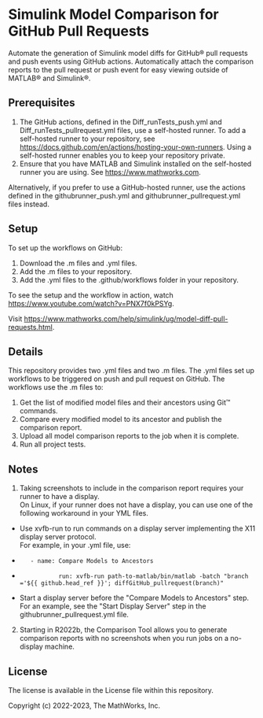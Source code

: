 # Simulink Model Comparison for GitHub Pull Requests
<!-- This is the "Title of the contribution" that was approved during the Community Contribution Review Process --> 

Automate the generation of Simulink model diffs for GitHub® pull requests and push events using GitHub actions. Automatically attach the comparison reports to the pull request or push event for easy viewing outside of MATLAB® and Simulink®. 

## Prerequisites 
1. The GitHub actions, defined in the Diff_runTests_push.yml and Diff_runTests_pullrequest.yml files, use a self-hosted runner. To add a self-hosted runner to your repository, see https://docs.github.com/en/actions/hosting-your-own-runners.
Using a self-hosted runner enables you to keep your repository private.
2. Ensure that you have MATLAB and Simulink installed on the self-hosted runner you are using. See https://www.mathworks.com.

Alternatively, if you prefer to use a GitHub-hosted runner, use the actions defined in the githubrunner_push.yml and githubrunner_pullrequest.yml files instead.

## Setup 
To set up the workflows on GitHub:
1. Download the .m files and .yml files.
2. Add the .m files to your repository.
3. Add the .yml files to the .github/workflows folder in your repository.

To see the setup and the workflow in action, watch https://www.youtube.com/watch?v=PNX7f0kPSYg.

Visit https://www.mathworks.com/help/simulink/ug/model-diff-pull-requests.html.

## Details
This repository provides two .yml files and two .m files.
The .yml files set up workflows to be triggered on push and pull request on GitHub. 
The workflows use the .m files to:
1) Get the list of modified model files and their ancestors using Git™ commands.
3) Compare every modified model to its ancestor and publish the comparison report.
2) Upload all model comparison reports to the job when it is complete.
3) Run all project tests.

## Notes
1) Taking screenshots to include in the comparison report requires your runner to have a display.  
On Linux, if your runner does not have a display, you can use one of the following workaround in your YML files.
- Use xvfb-run to run commands on a display server implementing the X11 display server protocol.  
For example, in your .yml file, use:   
*        - name: Compare Models to Ancestors  
*                run: xvfb-run path-to-matlab/bin/matlab -batch "branch ='${{ github.head_ref }}'; diffGitHub_pullrequest(branch)"
- Start a display server before the "Compare Models to Ancestors" step. For an example, see the "Start Display Server" step in the githubrunner_pullrequest.yml file.
2) Starting in R2022b, the Comparison Tool allows you to generate comparison reports with no screenshots when you run jobs on a no-display machine.

## License
The license is available in the License file within this repository.

Copyright (c) 2022-2023, The MathWorks, Inc.

